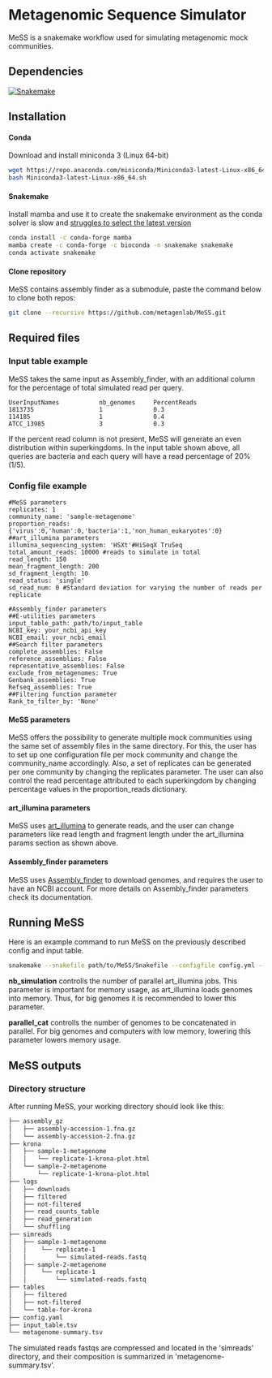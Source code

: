
# Metagenomic Sequence Simulator
MeSS is a snakemake workflow used for simulating metagenomic mock communities.
## Dependencies
[![Snakemake](https://img.shields.io/badge/snakemake-≥5.8.0-brightgreen.svg?style=flat)](https://snakemake.readthedocs.io)
## Installation
#### Conda
Download and install miniconda 3 (Linux 64-bit)
```bash
wget https://repo.anaconda.com/miniconda/Miniconda3-latest-Linux-x86_64.sh
bash Miniconda3-latest-Linux-x86_64.sh
```
#### Snakemake
Install mamba and use it to create the snakemake environment as the conda solver is slow and [struggles to select the latest version](https://github.com/conda/conda/issues/9905)
```bash
conda install -c conda-forge mamba
mamba create -c conda-forge -c bioconda -n snakemake snakemake
conda activate snakemake
``` 


#### Clone repository
MeSS contains assembly finder as a submodule, paste the command below to clone both repos:
```bash
git clone --recursive https://github.com/metagenlab/MeSS.git
```

## Required files
### Input table example
MeSS takes the same input as Assembly_finder, with an additional column for the percentage of total simulated read per query.
```
UserInputNames           nb_genomes     PercentReads     
1813735                  1              0.3
114185                   1              0.4
ATCC_13985               3              0.3
```
If the percent read column is not present, MeSS will generate an even distribution within superkingdoms.
In the input table shown above, all queries are bacteria and each query will have a read percentage of 20% (1/5).
### Config file example
```
#MeSS parameters
replicates: 1
community_name: 'sample-metagenome'
proportion_reads: {'virus':0,'human':0,'bacteria':1,'non_human_eukaryotes':0}
##art_illumina parameters
illumina_sequencing_system: 'HSXt'#HiSeqX TruSeq 
total_amount_reads: 10000 #reads to simulate in total
read_length: 150
mean_fragment_length: 200
sd_fragment_length: 10
read_status: 'single'
sd_read_num: 0 #Standard deviation for varying the number of reads per replicate

#Assembly_finder parameters
##E-utilities parameters
input_table_path: path/to/input_table
NCBI_key: your_ncbi_api_key
NCBI_email: your_ncbi_email
##Search filter parameters
complete_assemblies: False
reference_assemblies: False
representative_assemblies: False
exclude_from_metagenomes: True
Genbank_assemblies: True
Refseq_assemblies: True
##Filtering function parameter
Rank_to_filter_by: 'None'
```
#### MeSS parameters
MeSS offers the possibility to generate multiple mock communities using the same set of assembly files in the same directory.
For this, the user has to set up one configuration file per mock community and change the community_name accordingly.
Also, a set of replicates can be generated per one community by changing the replicates parameter.
The user can also control the read percentage attributed to each superkingdom by changing percentage values in the proportion_reads dictionary.
#### art_illumina parameters

MeSS uses [art_illumina](https://academic.oup.com/bioinformatics/article/28/4/593/213322) to generate reads, and the user can change parameters like read length and fragment length under the art_illumina params section as shown above. 
#### Assembly_finder parameters
MeSS uses [Assembly_finder](https://github.com/metagenlab/assembly_finder) to download genomes, and requires the user to have an NCBI account. For more details on Assembly_finder parameters check its documentation.

## Running MeSS

Here is an example command to run MeSS on the previously described config and input table.
```bash
snakemake --snakefile path/to/MeSS/Snakefile --configfile config.yml --use-conda --conda-prefix path/to/conda/envs/ --resources ncbi_requests=3 nb_simulation=2 parallel_cat=2 --cores 10 illumina_sim
```

**nb_simulation** controlls the number of parallel art_illumina jobs. This parameter is important for memory usage, as art_illumina loads genomes into memory. Thus, for big genomes it is recommended to lower this parameter.

**parallel_cat** controlls the number of genomes to be concatenated in parallel. For big genomes and computers with low memory, lowering this parameter lowers memory usage.

## MeSS outputs
### Directory structure
After running MeSS, your working directory should look like this:
```bash
├── assembly_gz
│   ├── assembly-accession-1.fna.gz
│   └── assembly-accession-2.fna.gz
├── krona
│   ├── sample-1-metagenome
│   │   └── replicate-1-krona-plot.html 
│   └── sample-2-metagenome
│       └── replicate-1-krona-plot.html
├── logs
│   ├── downloads
│   ├── filtered
│   ├── not-filtered  
│   ├── read_counts_table
│   ├── read_generation
│   └── shuffling
├── simreads
│   ├── sample-1-metagenome
│   │    └── replicate-1
│   │        └── simulated-reads.fastq
│   ├── sample-2-metagenome
│   │    └── replicate-1
│   │        └── simulated-reads.fastq
├── tables
│   ├── filtered
│   ├── not-filtered  
│   └── table-for-krona
├── config.yaml
├── input_table.tsv
└── metagenome-summary.tsv
```
The simulated reads fastqs are compressed and located in the 'simreads' directory, and their composition is summarized in 
'metagenome-summary.tsv'. 

